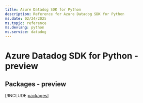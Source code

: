 ```yaml
---
title: Azure Datadog SDK for Python
description: Reference for Azure Datadog SDK for Python
ms.date: 02/24/2025
ms.topic: reference
ms.devlang: python
ms.service: datadog
---
```

# Azure Datadog SDK for Python - preview
## Packages - preview
[!INCLUDE [packages](datadog-index.md)]